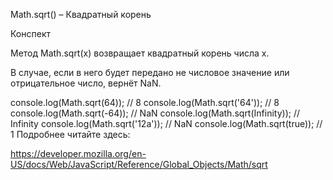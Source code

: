 Math.sqrt() – Квадратный корень

Конспект

Метод Math.sqrt(x) возвращает квадратный корень числа x.

В случае, если в него будет передано не числовое значение или отрицательное число, вернёт NaN.

console.log(Math.sqrt(64)); // 8 
console.log(Math.sqrt('64')); // 8 
console.log(Math.sqrt(-64)); // NaN
console.log(Math.sqrt(Infinity)); // Infinity
console.log(Math.sqrt('12a')); // NaN
console.log(Math.sqrt(true)); // 1 
Подробнее читайте здесь:

https://developer.mozilla.org/en-US/docs/Web/JavaScript/Reference/Global_Objects/Math/sqrt
